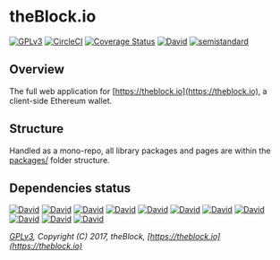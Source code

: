 # theBlock.io

[![GPLv3](https://img.shields.io/badge/license-GPL%20v3-green.svg)](https://www.gnu.org/licenses/gpl-3.0.en.html)
[![CircleCI](https://circleci.com/gh/theblock/theblock.github.io.svg?style=shield)](https://circleci.com/gh/theblock/theblock.github.io)
[![Coverage Status](https://coveralls.io/repos/github/theblock/theblock.github.io/badge.svg?branch=master)](https://coveralls.io/github/theblock/theblock.github.io?branch=master)
[![David](https://david-dm.org/theblock/theblock.github.io.svg)](https://david-dm.org/theblock/theblock.github.io)
[![semistandard](https://img.shields.io/badge/code%20style-semistandard-brightgreen.svg)](https://github.com/Flet/semistandard)

## Overview

The full web application for [https://theblock.io](https://theblock.io), a client-side Ethereum wallet.

## Structure

Handled as a mono-repo, all library packages and pages are within the [packages/](packages/) folder structure.

## Dependencies status

[![David](https://david-dm.org/theblock/theblock.github.io.svg?path=packges/theblock-lib-api)](https://david-dm.org/theblock/theblock.github.io?path=package/theblock-lib-api)
[![David](https://david-dm.org/theblock/theblock.github.io.svg?path=packges/theblock-lib-ens)](https://david-dm.org/theblock/theblock.github.io?path=package/theblock-lib-ens)
[![David](https://david-dm.org/theblock/theblock.github.io.svg?path=packges/theblock-lib-hw)](https://david-dm.org/theblock/theblock.github.io?path=package/theblock-lib-hw)
[![David](https://david-dm.org/theblock/theblock.github.io.svg?path=packges/theblock-lib-services)](https://david-dm.org/theblock/theblock.github.io?path=package/theblock-lib-services)
[![David](https://david-dm.org/theblock/theblock.github.io.svg?path=packges/theblock-lib-ui)](https://david-dm.org/theblock/theblock.github.io?path=package/theblock-lib-ui)
[![David](https://david-dm.org/theblock/theblock.github.io.svg?path=packges/theblock-lib-util)](https://david-dm.org/theblock/theblock.github.io?path=package/theblock-lib-util)
[![David](https://david-dm.org/theblock/theblock.github.io.svg?path=packges/theblock-meta-contracts)](https://david-dm.org/theblock/theblock.github.io?path=package/theblock-meta-contracts)
[![David](https://david-dm.org/theblock/theblock.github.io.svg?path=packges/theblock-page-404)](https://david-dm.org/theblock/theblock.github.io?path=package/theblock-page-404)
[![David](https://david-dm.org/theblock/theblock.github.io.svg?path=packges/theblock-page-blog)](https://david-dm.org/theblock/theblock.github.io?path=package/theblock-page-blog)
[![David](https://david-dm.org/theblock/theblock.github.io.svg?path=packges/theblock-page-home)](https://david-dm.org/theblock/theblock.github.io?path=package/theblock-page-home)
[![David](https://david-dm.org/theblock/theblock.github.io.svg?path=packges/theblock-page-wallet)](https://david-dm.org/theblock/theblock.github.io?path=package/theblock-page-wallet)

_[GPLv3](LICENSE), Copyright (C) 2017, theBlock, [https://theblock.io](https://theblock.io)_
